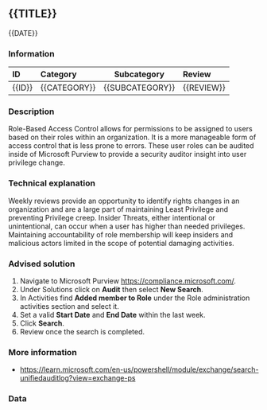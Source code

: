 ## {{TITLE}}

{{DATE}}

###  Information

| ID     | Category     | Subcategory     | Review     |
| :----- | :----------- | --------------- | :--------- |
| {{ID}} | {{CATEGORY}} | {{SUBCATEGORY}} | {{REVIEW}} |

### Description

Role-Based Access Control allows for permissions to be assigned to users based on their roles within an organization. It is a more manageable form of access control that is less prone to errors. These user roles can be audited inside of Microsoft Purview to provide a security auditor insight into user privilege change.

### Technical explanation

Weekly reviews provide an opportunity to identify rights changes in an organization and are a large part of maintaining Least Privilege and preventing Privilege creep. Insider Threats, either intentional or unintentional, can occur when a user has higher than needed privileges. Maintaining accountability of role membership will keep insiders and malicious actors limited in the scope of potential damaging activities.

### Advised solution

1. Navigate to Microsoft Purview https://compliance.microsoft.com/.
2. Under Solutions click on **Audit** then select **New Search**.
3. In Activities find **Added member to Role** under the Role administration activities section and select it.
4. Set a valid **Start Date** and **End Date** within the last week.
5. Click **Search**.
6. Review once the search is completed.

### More information

- https://learn.microsoft.com/en-us/powershell/module/exchange/search-unifiedauditlog?view=exchange-ps

### Data